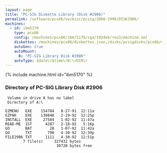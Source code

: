 ```yaml
---
layout: page
title: "PC-SIG Diskette Library (Disk #2906)"
permalink: /software/pcx86/sw/misc/pcsig/2000-2999/DISK2906/
machines:
  - id: ibm5170
    type: pcx86
    config: /machines/pcx86/ibm/5170/cga/1024kb/rev3/machine.xml
    diskettes: /machines/pcx86/diskettes.json,/disks/pcsigdisks/pcx86/diskettes.json
    autoGen: true
    autoMount:
      B: "PC-SIG Library Disk #2906"
    autoType: $date\r$time\rB:\rDIR\r
---
```


{% include machine.html id="ibm5170" %}

### Directory of PC-SIG Library Disk #2906

     Volume in drive A has no label
     Directory of A:\

    EZMENU   EXE    154784   8-27-91  12:11a
    EZPAK    EXE    138848   2-19-92  12:25p
    INSTALL  EXE     27584   1-02-92  11:47a
    READ-ME  1ST      4287   2-18-92   5:16p
    GO       BAT        28   1-07-92  11:42a
    GO       TXT       790   4-30-92  12:39p
    FILE2906 TXT      1111   4-30-92  12:51p
            7 file(s)     327432 bytes
                           30720 bytes free
